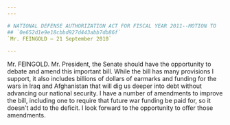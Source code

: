 ```yaml
---
---

# NATIONAL DEFENSE AUTHORIZATION ACT FOR FISCAL YEAR 2011--MOTION TO
## `0e652d1e9e18cbbd927d443abb7db86f`
`Mr. FEINGOLD — 21 September 2010`

---
```



Mr. FEINGOLD. Mr. President, the Senate should have the opportunity 
to debate and amend this important bill. While the bill has many 
provisions I support, it also includes billions of dollars of earmarks 
and funding for the wars in Iraq and Afghanistan that will dig us 
deeper into debt without advancing our national security. I have a 
number of amendments to improve the bill, including one to require that 
future war funding be paid for, so it doesn't add to the deficit. I 
look forward to the opportunity to offer those amendments.